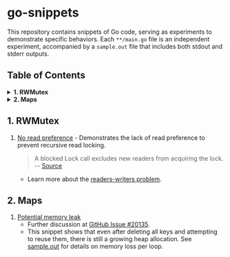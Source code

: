# go-snippets

This repository contains snippets of Go code, serving as experiments to demonstrate specific behaviors. Each `**/main.go` file is an independent experiment, accompanied by a `sample.out` file that includes both stdout and stderr outputs.

## Table of Contents

<details>
<summary><b>1. RWMutex</b></summary>

- [No read preference](#no-read-preference)

</details>

<details>
<summary><b>2. Maps</b></summary>

- [Potential memory leak](#potential-memory-leak)

</details>

## 1. RWMutex

1. [No read preference](rwmutex/no-read-preference/main.go) - Demonstrates the lack of read preference to prevent recursive read locking.
   > A blocked Lock call excludes new readers from acquiring the lock.
   > -- [Source](https://pkg.go.dev/sync#RWMutex.RLock:~:text=a%20blocked%20Lock%20call%20excludes%20new%20readers%20from%20acquiring%20the%20lock)
   - Learn more about the [readers-writers problem](https://en.wikipedia.org/wiki/Readers%E2%80%93writers_problem).

## 2. Maps

1. [Potential memory leak](maps/potential-memory-leak/main.go) 
   - Further discussion at [GitHub Issue #20135](https://github.com/golang/go/issues/20135).
   - This snippet shows that even after deleting all keys and attempting to reuse them, there is still a growing heap allocation. See [sample.out](maps/potential-memory-leak/sample.out) for details on memory loss per loop.
